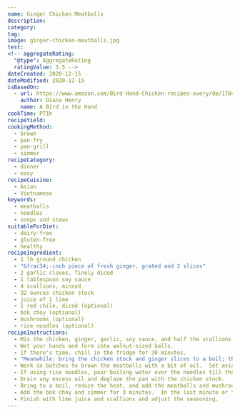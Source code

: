 ```yaml
---
name: Ginger Chicken Meatballs
description:
category:
tag:
image: ginger-chicken-meatballs.jpg
test:
<!-- aggregateRating:
  "@type": AggregateRating
  ratingValue: 3.5 -->
dateCreated: 2020-12-15
dateModified: 2020-12-15
isBasedOn:
  - url: https://www.amazon.com/Bird-Hand-Chicken-recipes-every/dp/178472002X
    author: Diana Henry
    name: A Bird in the Hand
cookTime: PT1h
recipeYield:
cookingMethod:
  - brown
  - pan-fry
  - pan-grill
  - simmer
recipeCategory:
  - dinner
  - easy
recipeCuisine:
  - Asian
  - Vietnamese
keywords:
  - meatballs
  - noodles
  - soups and stews
suitableForDiet:
  - dairy-free
  - gluten-free
  - healthy
recipeIngredient:
  - 1 lb ground chicken
  - "&frac34;-inch piece of fresh ginger, grated and 2 slices"
  - 2 garlic cloves, finely diced
  - 1 tablespoon soy sauce
  - 4 scallions, minced
  - 32 ounces chicken stock
  - juice of 1 lime
  - 1 red chile, diced (optional)
  - bok choy (optional)
  - mushrooms (optional)
  - rice noodles (optional)
recipeInstructions:
  - Mix the chicken, ginger, garlic, soy sauce, and half the scallions.  Season with salt and pepper.
  - Wet your hands and form into walnut-sized balls.
  - If there's time, chill in the fridge for 30 minutes.
  - "Meanwhile: bring the chicken stock and ginger slices to a boil; then lower and simmer for 10 minutes."
  - Work in batches to brown the meatballs with a bit of oil.  Set aside.
  - If using rice noodles, pour boiling water over the noodles till they're softened but on the crunchy side of al dente (~ 8 minutes). Drain,
  - Drain any excess oil and deglaze the pan with the chicken stock.
  - Bring to a boil, reduce the heat, and add the meatballs and mushrooms.  Simmer for 3 minutes.
  - Add the bok choy and simmer for 3 minutes.  In the last minute or two, add the noodles.
  - Finish with lime juice and scallions and adjust the seasoning.
---
```

